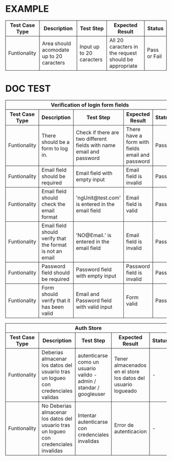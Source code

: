 <style>
    table th, table td{
        border: 1px solid 
    }
</style>
# EXAMPLE

<table>
    <tr>
        <th> Test Case Type </th>
        <th> Description </th>
        <th> Test Step </th>
        <th> Expected Result </th>
        <th> Status </th>
    </tr>
    <tr>
        <td> Funtionality </td>
        <td> Area should acomodate  up to 20 caracters </td>
        <td> Input up to 20 caracters </td>
        <td> All 20 caracters in the request should be appropriate </td>
        <td> Pass or Fail </td>
    </tr>
</table>

# DOC TEST

<table>
    <tr>
        <th colspan=5> Verification of login form fields</th>
    </tr>
    <tr>
        <th> Test Case Type </th>
        <th> Description </th>
        <th> Test Step </th>
        <th> Expected Result </th>
        <th> Status </th>
    </tr>
    <tr>
        <td> Funtionality </td>
        <td> There should be a form to log in. </td>
        <td> Check if there are two different fields with name email and password </td>
        <td> There have a form with fields email and password </td>
        <td> Pass </td>
    </tr>
    <tr>
        <td> Funtionality </td>
        <td> Email field should be required </td>
        <td> Email field with empty input </td>
        <td> Email field is invalid </td>
        <td> Pass </td>
    </tr>
    <tr>
        <td> Funtionality </td>
        <td> Email field should check the email format </td>
        <td> 'ngUnit@test.com' is entered in the email field </td>
        <td> Email field is valid </td>
        <td> Pass </td>
    </tr>
    <tr>
        <td> Funtionality </td>
        <td> Email field should verify that the format is not an email </td>
        <td> 'NO@Email.' is entered in the email field </td>
        <td> Email field is invalid </td>
        <td> Pass </td>
    </tr>
    <tr>
        <td> Funtionality </td>
        <td> Password field should be required </td>
        <td> Password field with empty input </td>
        <td> Password field is invalid </td>
        <td> Pass </td>
    </tr>
    <tr>
        <td> Funtionality </td>
        <td> Form should verify that it has been valid </td>
        <td> Email and Password field with valid input </td>
        <td> Form valid </td>
        <td> Pass </td>
    </tr>
</table>



<table>
    <tr>
        <th colspan=5> Auth Store </th>
    </tr>
    <tr>
        <th> Test Case Type </th>
        <th> Description </th>
        <th> Test Step </th>
        <th> Expected Result </th>
        <th> Status </th>
    </tr>
    <tr>
        <td> Funtionality </td>
        <td> Deberias almacenar los datos del usuario tras un logueo con credenciales validas </td>
        <td> autenticarse como un usuario valido - admin / standar / googleuser  </td>
        <td> Tener almacenados en el store los datos del usuario logueado </td>
        <td> - </td>
    </tr>
    <tr>
        <td> Funtionality </td>
        <td> No Deberias almacenar los datos del usuario tras un logueo con credenciales invalidas </td>
        <td> Intentar autenticarse con credenciales invalidas </td>
        <td> Error de autenticacion </td>
        <td> - </td>
    </tr>
</table>
